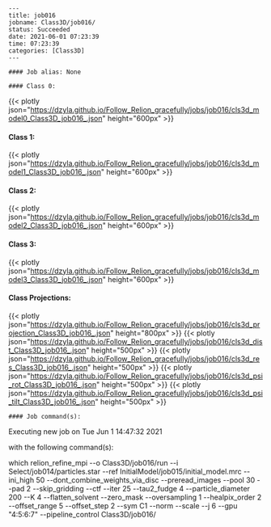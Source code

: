 
    ---
    title: job016
    jobname: Class3D/job016/
    status: Succeeded
    date: 2021-06-01 07:23:39
    time: 07:23:39
    categories: [Class3D]
    ---
    
    #### Job alias: None
    
    #### Class 0:
{{< plotly json="https://dzyla.github.io/Follow_Relion_gracefully/jobs/job016/cls3d_model0_Class3D_job016_.json" height="600px" >}}
#### Class 1:
{{< plotly json="https://dzyla.github.io/Follow_Relion_gracefully/jobs/job016/cls3d_model1_Class3D_job016_.json" height="600px" >}}
#### Class 2:
{{< plotly json="https://dzyla.github.io/Follow_Relion_gracefully/jobs/job016/cls3d_model2_Class3D_job016_.json" height="600px" >}}
#### Class 3:
{{< plotly json="https://dzyla.github.io/Follow_Relion_gracefully/jobs/job016/cls3d_model3_Class3D_job016_.json" height="600px" >}}
#### Class Projections:
{{< plotly json="https://dzyla.github.io/Follow_Relion_gracefully/jobs/job016/cls3d_projection_Class3D_job016_.json" height="800px" >}}
{{< plotly json="https://dzyla.github.io/Follow_Relion_gracefully/jobs/job016/cls3d_dist_Class3D_job016_.json" height="500px" >}}
{{< plotly json="https://dzyla.github.io/Follow_Relion_gracefully/jobs/job016/cls3d_res_Class3D_job016_.json" height="500px" >}}
{{< plotly json="https://dzyla.github.io/Follow_Relion_gracefully/jobs/job016/cls3d_psi_rot_Class3D_job016_.json" height="500px" >}}
{{< plotly json="https://dzyla.github.io/Follow_Relion_gracefully/jobs/job016/cls3d_psi_tilt_Class3D_job016_.json" height="500px" >}}
    
    #### Job command(s):
    
    
 
 Executing new job on Tue Jun  1 14:47:32 2021
 
 with the following command(s): 

which relion_refine_mpi --o Class3D/job016/run --i Select/job014/particles.star --ref InitialModel/job015/initial_model.mrc --ini_high 50 --dont_combine_weights_via_disc --preread_images  --pool 30 --pad 2  --skip_gridding  --ctf --iter 25 --tau2_fudge 4 --particle_diameter 200 --K 4 --flatten_solvent --zero_mask --oversampling 1 --healpix_order 2 --offset_range 5 --offset_step 2 --sym C1 --norm --scale  --j 6 --gpu "4:5:6:7"  --pipeline_control Class3D/job016/
 
 

    
